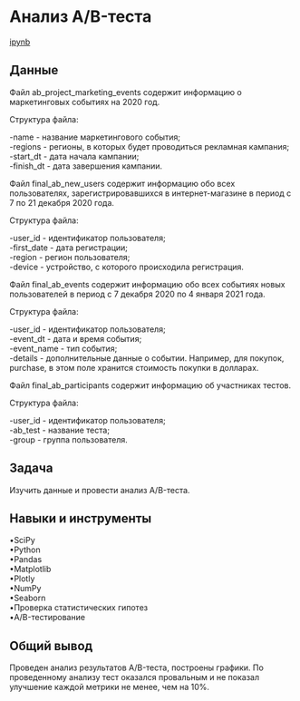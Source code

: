 <a name="lists"><h1>Анализ A/B-теста</h1></a>
[ipynb](https://github.com/natashkaau/portfolio/tree/main/16.%20AB%20test/project_16.ipynb)  
<a name="lists"><h2>Данные</h2></a>
Файл ab_project_marketing_events содержит информацию о маркетинговых событиях на 2020 год.  

Структура файла:  

-name - название маркетингового события;  
-regions - регионы, в которых будет проводиться рекламная кампания;  
-start_dt - дата начала кампании;  
-finish_dt - дата завершения кампании.  

Файл final_ab_new_users содержит информацию обо всех пользователях, зарегистрировавшихся в интернет-магазине в период с 7 по 21 декабря 2020 года.  
 
Структура файла:  

-user_id - идентификатор пользователя;  
-first_date - дата регистрации;  
-region - регион пользователя;  
-device - устройство, с которого происходила регистрация.  

Файл final_ab_events содержит информацию обо всех событиях новых пользователей в период с 7 декабря 2020 по 4 января 2021 года.  

Структура файла:  

-user_id - идентификатор пользователя;  
-event_dt - дата и время события;  
-event_name - тип события;  
-details - дополнительные данные о событии. Например, для покупок, purchase, в этом поле хранится стоимость покупки в долларах.  

Файл final_ab_participants содержит информацию об участниках тестов.  

Структура файла:  

-user_id - идентификатор пользователя;  
-ab_test - название теста;  
-group - группа пользователя.  
<a name="lists"><h2>Задача</h2></a>
Изучить данные и провести анализ A/B-теста.
<a name="lists"><h2>Навыки и инструменты</h2></a>
•SciPy  
•Python   
•Pandas  
•Matplotlib   
•Plotly  
•NumPy    
•Seaborn    
•Проверка статистических гипотез   
•A/B-тестирование   
<a name="lists"><h2>Общий вывод</h2></a>
Проведен анализ результатов A/B-теста, построены графики. По проведенному анализу тест оказался провальным и не показал улучшение каждой метрики не менее, чем на 10%. 
